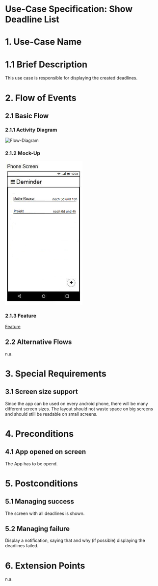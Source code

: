 # Use-Case Specification: Show Deadline List

# 1. Use-Case Name

# 1.1 Brief Description

This use case is responsible for displaying the created deadlines.

# 2. Flow of Events

## 2.1 Basic Flow

### 2.1.1 Activity Diagram

![Flow-Diagram](./showDeadlineList.graphml)

### 2.1.2 Mock-Up

![Mockup-Diagram](./mockup.png)

### 2.1.3 Feature

[Feature](/app/src/androidTest/assets/showDeadlineList.feature)

## 2.2 Alternative Flows

n.a.

# 3. Special Requirements

## 3.1 Screen size support

Since the app can be used on every android phone, there will be many different screen sizes. The layout should not waste space on big screens and should still be readable on small screens.

# 4. Preconditions

## 4.1 App opened on screen

The App has to be opend.

# 5. Postconditions

## 5.1 Managing success

The screen with all deadlines is shown. 

## 5.2 Managing failure

Display a notification, saying that and why (if possible) displaying the deadlines failed.

# 6. Extension Points

n.a.
